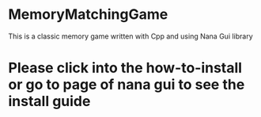 # MemoryMatchingGame
This is a classic memory game written with Cpp and using Nana Gui library


# Please click into the how-to-install or go to page of nana gui to see the install guide
